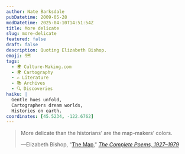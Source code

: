 ```yaml
---
author: Nate Barksdale
pubDatetime: 2009-05-28
modDatetime: 2025-04-10T14:51:54Z
title: More delicate
slug: more-delicate
featured: false
draft: false
description: Quoting Elizabeth Bishop.
emoji: 🗺️
tags:
  - 🌍 Culture-Making.com
  - 🌍 Cartography
  - ✍️ Literature
  - 📚 Archives
  - 🔍 Discoveries
haiku: |
  Gentle hues unfold,  
  Cartographers dream worlds,  
  Histories on earth.
coordinates: [45.5234, -122.6762]
---
```


> More delicate than the historians’ are the map-makers’ colors.
>
> —Elizabeth Bishop, "[The Map](http://web.archive.org/web/20170313073032/http://www.bagatellen.com/archives/frontpage/001222.html)," _[The Complete Poems, 1927–1979](https://www.google.com/search?q=%22The%20Complete%20Poems%2C%201927%E2%80%931979%22%20amazon.com)_
